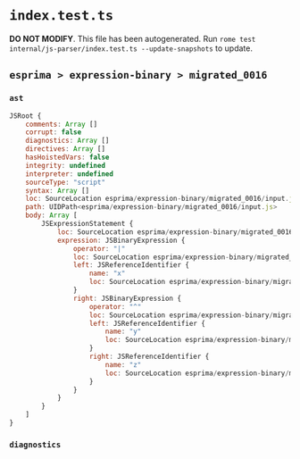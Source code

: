 # `index.test.ts`

**DO NOT MODIFY**. This file has been autogenerated. Run `rome test internal/js-parser/index.test.ts --update-snapshots` to update.

## `esprima > expression-binary > migrated_0016`

### `ast`

```javascript
JSRoot {
	comments: Array []
	corrupt: false
	diagnostics: Array []
	directives: Array []
	hasHoistedVars: false
	integrity: undefined
	interpreter: undefined
	sourceType: "script"
	syntax: Array []
	loc: SourceLocation esprima/expression-binary/migrated_0016/input.js 1:0-2:0
	path: UIDPath<esprima/expression-binary/migrated_0016/input.js>
	body: Array [
		JSExpressionStatement {
			loc: SourceLocation esprima/expression-binary/migrated_0016/input.js 1:0-1:9
			expression: JSBinaryExpression {
				operator: "|"
				loc: SourceLocation esprima/expression-binary/migrated_0016/input.js 1:0-1:9
				left: JSReferenceIdentifier {
					name: "x"
					loc: SourceLocation esprima/expression-binary/migrated_0016/input.js 1:0-1:1 (x)
				}
				right: JSBinaryExpression {
					operator: "^"
					loc: SourceLocation esprima/expression-binary/migrated_0016/input.js 1:4-1:9
					left: JSReferenceIdentifier {
						name: "y"
						loc: SourceLocation esprima/expression-binary/migrated_0016/input.js 1:4-1:5 (y)
					}
					right: JSReferenceIdentifier {
						name: "z"
						loc: SourceLocation esprima/expression-binary/migrated_0016/input.js 1:8-1:9 (z)
					}
				}
			}
		}
	]
}
```

### `diagnostics`

```

```
